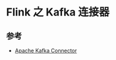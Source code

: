 # Flink 之 Kafka 连接器

## 参考

* [Apache Kafka Connector](https://ci.apache.org/projects/flink/flink-docs-stable/dev/connectors/kafka.html)
